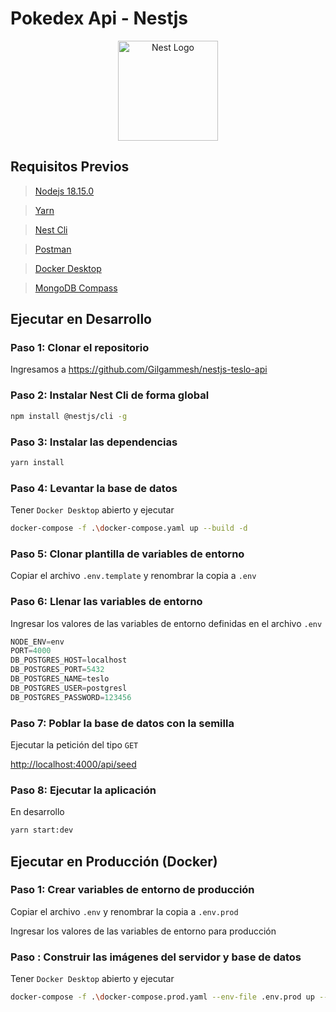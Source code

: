 # Pokedex Api - Nestjs

<div align="center">
  <img src="https://nestjs.com/img/logo-small.svg" width="160" alt="Nest Logo" />
</div>

## Requisitos Previos

> [Nodejs 18.15.0](https://nodejs.org/download/release/v18.15.0/)

> [Yarn](https://classic.yarnpkg.com/lang/en/docs/install/#windows-stable)

> [Nest Cli](https://docs.nestjs.com/cli/overview/)

> [Postman](https://www.postman.com/downloads/)

> [Docker Desktop](https://www.docker.com/products/docker-desktop/)

> [MongoDB Compass](https://www.mongodb.com/es/products/compass/)

## Ejecutar en Desarrollo

### Paso 1: Clonar el repositorio

Ingresamos a <https://github.com/Gilgammesh/nestjs-teslo-api>

### Paso 2: Instalar Nest Cli de forma global

```sh
npm install @nestjs/cli -g
```

### Paso 3: Instalar las dependencias

```sh
yarn install
```

### Paso 4: Levantar la base de datos

Tener `Docker Desktop` abierto y ejecutar

```sh
docker-compose -f .\docker-compose.yaml up --build -d
```

### Paso 5: Clonar plantilla de variables de entorno

Copiar el archivo `.env.template` y renombrar la copia a `.env`

### Paso 6: Llenar las variables de entorno

Ingresar los valores de las variables de entorno definidas en el archivo `.env`

```js
NODE_ENV=env
PORT=4000
DB_POSTGRES_HOST=localhost
DB_POSTGRES_PORT=5432
DB_POSTGRES_NAME=teslo
DB_POSTGRES_USER=postgresl
DB_POSTGRES_PASSWORD=123456
```

### Paso 7: Poblar la base de datos con la semilla

Ejecutar la petición del tipo `GET`

<http://localhost:4000/api/seed>

### Paso 8: Ejecutar la aplicación

En desarrollo

```sh
yarn start:dev
```

## Ejecutar en Producción (Docker)

### Paso 1: Crear variables de entorno de producción

Copiar el archivo `.env` y renombrar la copia a `.env.prod`

Ingresar los valores de las variables de entorno para producción

### Paso : Construir las imágenes del servidor y base de datos

Tener `Docker Desktop` abierto y ejecutar

```sh
docker-compose -f .\docker-compose.prod.yaml --env-file .env.prod up --build -d
```
